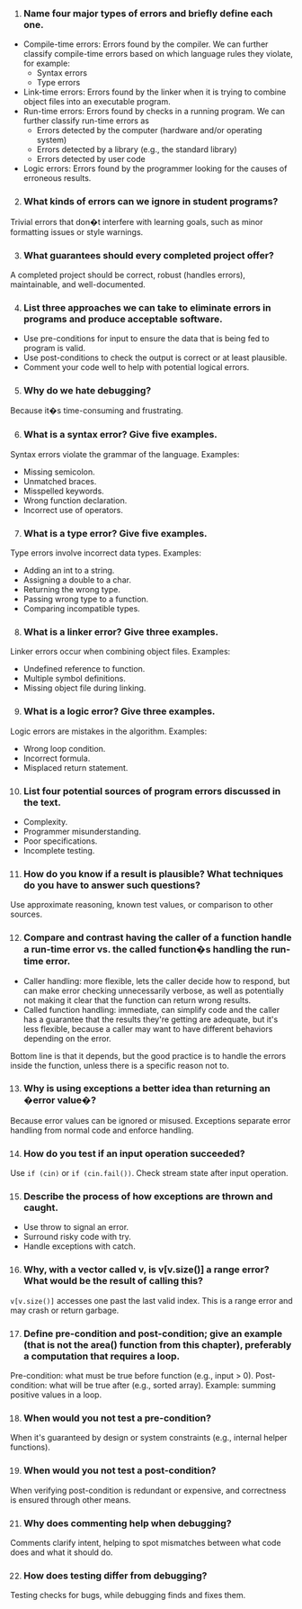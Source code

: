  1. ### Name four major types of errors and briefly define each one.
 - Compile-time errors: Errors found by the compiler. We can further classify compile-time errors based on which language rules they violate, for example: 
    - Syntax errors
    - Type errors
- Link-time errors: Errors found by the linker when it is trying to combine object files into an executable program.
- Run-time errors: Errors found by checks in a running program. We can further classify run-time errors as
    - Errors detected by the computer (hardware and/or operating system)
    - Errors detected by a library (e.g., the standard library)
    - Errors detected by user code
- Logic errors: Errors found by the programmer looking for the causes of erroneous results.

 2. ### What kinds of errors can we ignore in student programs?
 Trivial errors that don�t interfere with learning goals, such as minor formatting issues or style warnings.

 3. ### What guarantees should every completed project offer?
 A completed project should be correct, robust (handles errors), maintainable, and well-documented.

 4. ### List three approaches we can take to eliminate errors in programs and produce acceptable software.
 - Use pre-conditions for input to ensure the data that is being fed to program is valid.
 - Use post-conditions to check the output is correct or at least plausible.
 - Comment your code well to help with potential logical errors.

 5. ### Why do we hate debugging?
  Because it�s time-consuming and frustrating.

 6. ### What is a syntax error? Give five examples.
  Syntax errors violate the grammar of the language. Examples:
- Missing semicolon.
- Unmatched braces.
- Misspelled keywords.
- Wrong function declaration.
- Incorrect use of operators.

 7. ### What is a type error? Give five examples.
  Type errors involve incorrect data types. Examples:
- Adding an int to a string.
- Assigning a double to a char.
- Returning the wrong type.
- Passing wrong type to a function.
- Comparing incompatible types.

 8. ### What is a linker error? Give three examples.
 Linker errors occur when combining object files. Examples:
- Undefined reference to function.
- Multiple symbol definitions.
- Missing object file during linking.

 9. ### What is a logic error? Give three examples.
 Logic errors are mistakes in the algorithm. Examples:
- Wrong loop condition.
- Incorrect formula.
- Misplaced return statement.
 
 10. ### List four potential sources of program errors discussed in the text.
 - Complexity.
- Programmer misunderstanding.
- Poor specifications.
- Incomplete testing.
 
 11. ### How do you know if a result is plausible? What techniques do you have to answer such questions?
 Use approximate reasoning, known test values, or comparison to other sources.

 12. ### Compare and contrast having the caller of a function handle a run-time error vs. the called function�s handling the run-time error.
- Caller handling: more flexible, lets the caller decide how to respond, but can make error checking unnecessarily verbose, as well as potentially not making it clear that the function can return wrong results.
- Called function handling: immediate, can simplify code and the caller has a guarantee that the results they're getting are adequate, but it's less flexible, because a caller may want to have different behaviors depending on the error.

Bottom line is that it depends, but the good practice is to handle the errors inside the function, unless there is a specific reason not to.
 
 13. ### Why is using exceptions a better idea than returning an �error value�?
 Because error values can be ignored or misused. Exceptions separate error handling from normal code and enforce handling.
 
 14. ### How do you test if an input operation succeeded?
 Use `if (cin)` or `if (cin.fail())`. Check stream state after input operation.
 
 15. ### Describe the process of how exceptions are thrown and caught. 
 - Use throw to signal an error.
- Surround risky code with try.
- Handle exceptions with catch.

16. ### Why, with a vector called v, is v[v.size()] a range error? What would be the result of calling this?
 `v[v.size()]` accesses one past the last valid index. This is a range error and may crash or return garbage.
 
 17. ### Define pre-condition and post-condition; give an example (that is not the area() function from this chapter), preferably a computation that requires a loop.
 Pre-condition: what must be true before function (e.g., input > 0).
Post-condition: what will be true after (e.g., sorted array). Example: summing positive values in a loop.
 
 18. ### When would you not test a pre-condition?
 When it's guaranteed by design or system constraints (e.g., internal helper functions).
 
 19. ### When would you not test a post-condition?
 When verifying post-condition is redundant or expensive, and correctness is ensured through other means.
 
 21. ### Why does commenting help when debugging?
 Comments clarify intent, helping to spot mismatches between what code does and what it should do.
 
 22. ### How does testing differ from debugging?
 Testing checks for bugs, while debugging finds and fixes them.